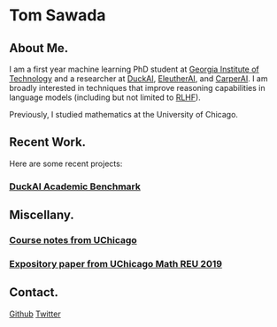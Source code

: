 # Tom Sawada

## About Me. 

I am a first year machine learning PhD student at [Georgia Institute of Technology](https://ml.gatech.edu/) and a researcher at [DuckAI](https://github.com/TheDuckAI), [EleutherAI](https://www.eleuther.ai/), and [CarperAI](https://carper.ai/). I am broadly interested in techniques that improve reasoning capabilities in language models (including but not limited to [RLHF](https://huggingface.co/blog/rlhf)). 

Previously, I studied mathematics at the University of Chicago. 


## Recent Work. 

Here are some recent projects: 

### [DuckAI Academic Benchmark](https://github.com/TheDuckAI/DUCK-datasets) 


## Miscellany. 

### [Course notes from UChicago](https://github.com/tomohiro-sawada/undergrad-course-notes)
### [Expository paper from UChicago Math REU 2019](https://math.uchicago.edu/~may/REU2019/REUPapers/Sawada.pdf)

## Contact.

[Github](https://github.com/tomohiro-sawada/)
[Twitter](https://twitter.com/tsawada_math)
